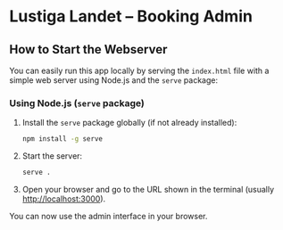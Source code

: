 # Lustiga Landet – Booking Admin

## How to Start the Webserver

You can easily run this app locally by serving the `index.html` file with a simple web server using Node.js and the `serve` package:

### Using Node.js (`serve` package)

1. Install the `serve` package globally (if not already installed):
   ```sh
   npm install -g serve
   ```
2. Start the server:
   ```sh
   serve .
   ```
3. Open your browser and go to the URL shown in the terminal (usually [http://localhost:3000](http://localhost:3000)).

You can now use the admin interface in your browser.
